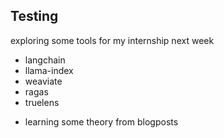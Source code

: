 ## Testing

exploring some tools for my internship next week

- langchain
- llama-index
- weaviate
- ragas
- truelens

* learning some theory from blogposts
